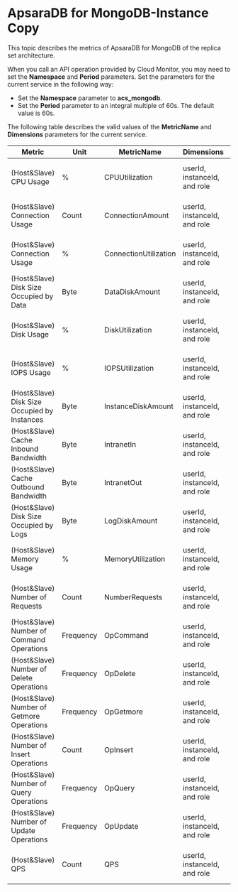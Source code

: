 # ApsaraDB for MongoDB-Instance Copy

This topic describes the metrics of ApsaraDB for MongoDB of the replica set architecture.

When you call an API operation provided by Cloud Monitor, you may need to set the **Namespace** and **Period** parameters. Set the parameters for the current service in the following way:

-   Set the **Namespace** parameter to **acs\_mongodb**.
-   Set the **Period** parameter to an integral multiple of 60s. The default value is 60s.

The following table describes the valid values of the **MetricName** and **Dimensions** parameters for the current service.

|Metric|Unit|MetricName|Dimensions|Statistics|
|------|----|----------|----------|----------|
|\(Host&Slave\) CPU Usage|%|CPUUtilization|userId, instanceId, and role|Maximum, Minimum, and Average|
|\(Host&Slave\) Connection Usage|Count|ConnectionAmount|userId, instanceId, and role|Maximum, Minimum, and Average|
|\(Host&Slave\) Connection Usage|%|ConnectionUtilization|userId, instanceId, and role|Maximum, Minimum, and Average|
|\(Host&Slave\) Disk Size Occupied by Data|Byte|DataDiskAmount|userId, instanceId, and role|Maximum, Minimum, and Average|
|\(Host&Slave\) Disk Usage|%|DiskUtilization|userId, instanceId, and role|Maximum, Minimum, and Average|
|\(Host&Slave\) IOPS Usage|%|IOPSUtilization|userId, instanceId, and role|Maximum, Minimum, and Average|
|\(Host&Slave\) Disk Size Occupied by Instances|Byte|InstanceDiskAmount|userId, instanceId, and role|Maximum, Minimum, and Average|
|\(Host&Slave\) Cache Inbound Bandwidth|Byte|IntranetIn|userId, instanceId, and role|Maximum, Minimum, and Average|
|\(Host&Slave\) Cache Outbound Bandwidth|Byte|IntranetOut|userId, instanceId, and role|Maximum, Minimum, and Average|
|\(Host&Slave\) Disk Size Occupied by Logs|Byte|LogDiskAmount|userId, instanceId, and role|Maximum, Minimum, and Average|
|\(Host&Slave\) Memory Usage|%|MemoryUtilization|userId, instanceId, and role|Maximum, Minimum, and Average|
|\(Host&Slave\) Number of Requests|Count|NumberRequests|userId, instanceId, and role|Maximum, Minimum, and Average|
|\(Host&Slave\) Number of Command Operations|Frequency|OpCommand|userId, instanceId, and role|Maximum, Minimum, and Average|
|\(Host&Slave\) Number of Delete Operations|Frequency|OpDelete|userId, instanceId, and role|Maximum, Minimum, and Average|
|\(Host&Slave\) Number of Getmore Operations|Frequency|OpGetmore|userId, instanceId, and role|Maximum, Minimum, and Average|
|\(Host&Slave\) Number of Insert Operations|Count|OpInsert|userId, instanceId, and role|Maximum, Minimum, and Average|
|\(Host&Slave\) Number of Query Operations|Frequency|OpQuery|userId, instanceId, and role|Maximum, Minimum, and Average|
|\(Host&Slave\) Number of Update Operations|Frequency|OpUpdate|userId, instanceId, and role|Maximum, Minimum, and Average|
|\(Host&Slave\) QPS|Count|QPS|userId, instanceId, and role|Maximum, Minimum, and Average|

